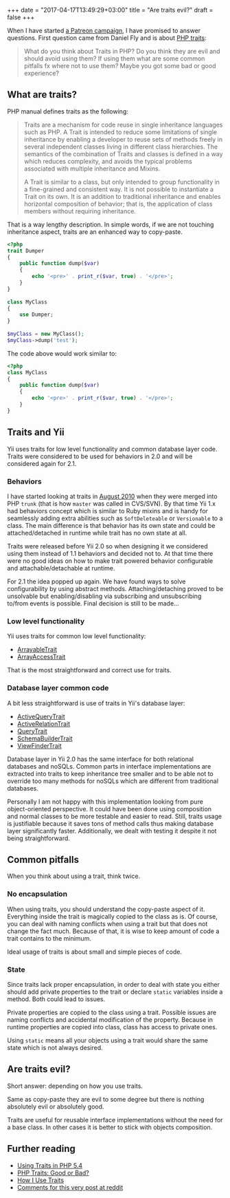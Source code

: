 +++
date = "2017-04-17T13:49:29+03:00"
title = "Are traits evil?"
draft = false
+++

When I have started [a Patreon campaign](https://www.patreon.com/samdark), I have promised to answer questions.
First question came from Daniel Fly and is about [PHP traits](http://php.net/manual/en/language.oop5.traits.php):

> What do you think about Traits in PHP? Do you think they are evil and should avoid using them? If using them what
  are some common pitfalls fx where not to use them? Maybe you got some bad or good experience?

## What are traits?

PHP manual defines traits as the following:

> Traits are a mechanism for code reuse in single inheritance languages such as PHP. A Trait is intended to reduce some
> limitations of single inheritance by enabling a developer to reuse sets of methods freely in several independent
> classes living in different class hierarchies. The semantics of the combination of Traits and classes is defined
> in a way which reduces complexity, and avoids the typical problems associated with multiple inheritance and Mixins.
>  
> A Trait is similar to a class, but only intended to group functionality in a fine-grained and consistent way. It is
> not possible to instantiate a Trait on its own. It is an addition to traditional inheritance and enables horizontal
> composition of behavior; that is, the application of class members without requiring inheritance.

That is a way lengthy description. In simple words, if we are not touching inheritance aspect, traits are an enhanced way
to copy-paste.

```php
<?php
trait Dumper
{
    public function dump($var)
    {
        echo '<pre>' . print_r($var, true) . '</pre>';
    }
}
 
class MyClass
{
    use Dumper;
}
 
$myClass = new MyClass();
$myClass->dump('test');
```

The code above would work similar to:

```php
<?php
class MyClass
{
    public function dump($var)
    {
        echo '<pre>' . print_r($var, true) . '</pre>';
    }
}
```

## Traits and Yii

Yii uses traits for low level functionality and common database layer code. Traits were considered to be used for
behaviors in 2.0 and will be considered again for 2.1.

### Behaviors

I have started looking at traits in [August 2010](http://rmcreative.ru/blog/post/traits-v-trunk-php) when they were merged
into PHP `trunk` (that is how `master` was called in CVS/SVN). By that time Yii 1.x had behaviors concept which is similar
to Ruby mixins and is handy for seamlessly adding extra abilities such as `SoftDeleteable` or `Versionable` to
a class. The main difference is that behavior has its own state and could be attached/detached in runtime while trait
has no own state at all.

Traits were released before Yii 2.0 so when designing it we considered using them instead of 1.1 behaviors and decided
not to. At that time there were no good ideas on how to make trait powered behavior configurable and
attachable/detachable at runtime.

For 2.1 the idea popped up again. We have found ways to solve configurability by using abstract methods.
Attaching/detaching proved to be unsolvable but enabling/disabling via subscribing and unsubscribing to/from events is
possible. Final decision is still to be made...

### Low level functionality

Yii uses traits for common low level functionality:

- [ArrayableTrait](https://github.com/yiisoft/yii2/blob/master/framework/base/ArrayableTrait.php)
- [ArrayAccessTrait](https://github.com/yiisoft/yii2/blob/master/framework/base/ArrayAccessTrait.php)

That is the most straightforward and correct use for traits.

### Database layer common code

A bit less straightforward is use of traits in Yii's database layer:

- [ActiveQueryTrait](https://github.com/yiisoft/yii2/blob/master/framework/db/ActiveQueryTrait.php)
- [ActiveRelationTrait](https://github.com/yiisoft/yii2/blob/master/framework/db/ActiveRelationTrait.php)
- [QueryTrait](https://github.com/yiisoft/yii2/blob/master/framework/db/QueryTrait.php)
- [SchemaBuilderTrait](https://github.com/yiisoft/yii2/blob/master/framework/db/SchemaBuilderTrait.php)
- [ViewFinderTrait](https://github.com/yiisoft/yii2/blob/master/framework/db/ViewFinderTrait.php)

Database layer in Yii 2.0 has the same interface for both relational databases and noSQLs.
Common parts in interface implementations are extracted into traits to keep inheritance tree
smaller and to be able not to override too many methods for noSQLs which are different from traditional databases.

Personally I am not happy with this implementation looking from pure object-oriented perspective.
It could have been done using composition and normal classes to be more testable and easier to read. Still, traits usage
is justifiable because it saves tons of method calls thus making database layer significantly faster. Additionally,
we dealt with testing it despite it not being straightforward.

## Common pitfalls

When you think about using a trait, think twice.

### No encapsulation

When using traits, you should understand the copy-paste aspect of it. Everything inside the trait is magically copied
to the class as is. Of course, you can deal with naming conflicts when using a trait but that does not change the fact
much. Because of that, it is wise to keep amount of code a trait contains to the minimum.

Ideal usage of traits is about small and simple pieces of code.

### State

Since traits lack proper encapsulation, in order to deal with state you either should add private properties to
the trait or declare `static` variables inside a method. Both could lead to issues.

Private properties are copied to the class using a trait. Possible issues are naming conflicts and accidental
modification of the property. Because in runtime properties are copied into class, class has access to private ones.

Using `static` means all your objects using a trait would share the same state which is not always desired.  

## Are traits evil?

Short answer: depending on how you use traits.

Same as copy-paste they are evil to some degree but there is nothing absolutely evil or absolutely good.

Traits are useful for reusable interface implementations without the need for a base class. In other cases it is
better to stick with objects composition.

## Further reading

- [Using Traits in PHP 5.4](https://www.sitepoint.com/using-traits-in-php-5-4/)
- [PHP Traits: Good or Bad?](https://www.sitepoint.com/php-traits-good-or-bad/)
- [How I Use Traits](http://rosstuck.com/how-i-use-traits/)
- [Comments for this very post at reddit](https://www.reddit.com/r/PHP/comments/65uyv3/are_traits_evil/)

